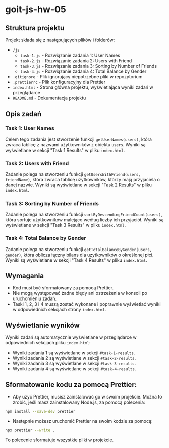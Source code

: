 # goit-js-hw-05

## Struktura projektu
Projekt składa się z następujących plików i folderów:
- `/js`
  - `task-1.js` - Rozwiązanie zadania 1: User Names
  - `task-2.js` - Rozwiązanie zadania 2: Users with Friend
  - `task-3.js` - Rozwiązanie zadania 3: Sorting by Number of Friends
  - `task-4.js` - Rozwiązanie zadania 4: Total Balance by Gender
- `.gitignore` - Plik ignorujący niepotrzebne pliki w repozytorium
- `.prettierrc` - Plik konfiguracyjny dla Prettier
- `index.html` - Strona główna projektu, wyświetlająca wyniki zadań w przeglądarce
- `README.md` - Dokumentacja projektu

## Opis zadań

### Task 1: User Names
Celem tego zadania jest stworzenie funkcji `getUserNames(users)`, która zwraca tablicę z nazwami użytkowników z obiektu `users`. Wyniki są wyświetlane w sekcji "Task 1 Results" w pliku `index.html`.

### Task 2: Users with Friend
Zadanie polega na stworzeniu funkcji `getUsersWithFriend(users, friendName)`, która zwraca tablicę użytkowników, którzy mają przyjaciela o danej nazwie. Wyniki są wyświetlane w sekcji "Task 2 Results" w pliku `index.html`.

### Task 3: Sorting by Number of Friends
Zadanie polega na stworzeniu funkcji `sortByDescendingFriendCount(users)`, która sortuje użytkowników malejąco według liczby ich przyjaciół. Wyniki są wyświetlane w sekcji "Task 3 Results" w pliku `index.html`.

### Task 4: Total Balance by Gender
Zadanie polega na stworzeniu funkcji `getTotalBalanceByGender(users, gender)`, która oblicza łączny bilans dla użytkowników o określonej płci. Wyniki są wyświetlane w sekcji "Task 4 Results" w pliku `index.html`.

## Wymagania
- Kod musi być sformatowany za pomocą Prettier.
- Nie mogą występować żadne błędy ani ostrzeżenia w konsoli po uruchomieniu zadań.
- Taski 1, 2, 3 i 4 muszą zostać wykonane i poprawnie wyświetlać wyniki w odpowiednich sekcjach strony `index.html`.

## Wyświetlanie wyników
Wyniki zadań są automatycznie wyświetlane w przeglądarce w odpowiednich sekcjach pliku `index.html`:
- Wyniki zadania 1 są wyświetlane w sekcji `#task-1-results`.
- Wyniki zadania 2 są wyświetlane w sekcji `#task-2-results`.
- Wyniki zadania 3 są wyświetlane w sekcji `#task-3-results`.
- Wyniki zadania 4 są wyświetlane w sekcji `#task-4-results`.

## Sformatowanie kodu za pomocą Prettier:

* Aby użyć Prettier, musisz zainstalować go w swoim projekcie. Można to zrobić, jeśli masz zainstalowany Node.js, za pomocą polecenia:
  
```bash
npm install --save-dev prettier
```

* Następnie możesz uruchomić Prettier na swoim kodzie za pomocą:

```bash
npx prettier --write .
```

To polecenie sformatuje wszystkie pliki w projekcie.
